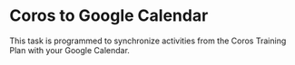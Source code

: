 # Coros to Google Calendar

This task is programmed to synchronize activities from the Coros Training Plan with your Google Calendar.
